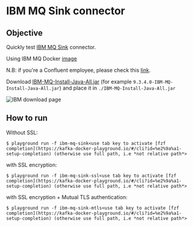 # IBM MQ Sink connector



## Objective

Quickly test [IBM MQ Sink](https://docs.confluent.io/current/connect/kafka-connect-ibmmq/sink/index.html#quick-start) connector.

Using IBM MQ Docker [image](https://hub.docker.com/r/ibmcom/mq/)

N.B: if you're a Confluent employee, please check this [link](https://confluent.slack.com/archives/C0116NM415F/p1636391410032900).

Download [IBM-MQ-Install-Java-All.jar](https://ibm.biz/mq92javaclient) (for example `9.3.4.0-IBM-MQ-Install-Java-All.jar`) and place it in `./IBM-MQ-Install-Java-All.jar`

![IBM download page](Screenshot1.png)

## How to run

Without SSL:

```
$ playground run -f ibm-mq-sink<use tab key to activate [fzf completion](https://kafka-docker-playground.io/#/cli?id=%e2%9a%a1-setup-completion) (otherwise use full path, i.e *not relative path*>
```

with SSL encryption:

```
$ playground run -f ibm-mq-sink-ssl<use tab key to activate [fzf completion](https://kafka-docker-playground.io/#/cli?id=%e2%9a%a1-setup-completion) (otherwise use full path, i.e *not relative path*>
```

with SSL encryption + Mutual TLS authentication:

```
$ playground run -f ibm-mq-sink-mtls<use tab key to activate [fzf completion](https://kafka-docker-playground.io/#/cli?id=%e2%9a%a1-setup-completion) (otherwise use full path, i.e *not relative path*>
```
